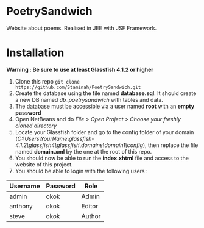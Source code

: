 # PoetrySandwich
Website about poems. Realised in JEE with JSF Framework.


# Installation

**Warning : Be sure to use at least Glassfish 4.1.2 or higher**

 1. Clone this repo `git clone https://github.com/Staminah/PoetrySandwich.git`
 2. Create the database using the file named **database.sql**. It should create a new DB named *db_poetrysandwich* with tables and data.
 3. The database must be accessible via a user named **root** with an **empty password**
 4. Open NetBeans and do *File > Open Project > Choose your freshly cloned directory*
 5. Locate your Glassfish folder and go to the config folder of your domain (*C:\Users\YourName\glassfish-4.1.2\glassfish4\glassfish\domains\domain1\config*), then replace the file named **domain.xml** by the one at the root of this repo.
 6. You should now be able to run the **index.xhtml** file and access to the website of this project.
 7. You should be able to login with the following users :

| Username | Password | Role |
|--|--|--|
| admin | okok | Admin |
| anthony| okok | Editor|
| steve| okok | Author|
